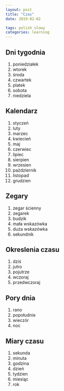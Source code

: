 ```yaml
---
layout: post
title: "Czas"
date: 2019-02-02

tags: polish slowy
categories: learning
---
```

## Dni tygodnia

1. poniedziałek
2. wtorek
3. środa
4. czwartek
5. platek
6. sobota
7. niedziela

## Kalendarz

1. styczeń
2. luty
3. marzec
4. kwiecień
5. maj
6. czerwiec
7. lipiec
8. sierpien
9. wrzesien
10. pażdziernik
11. listopad
12. grudzien

## Zegary

1. zegar ścienny
2. zegarek
3. budzik
4. mała wskazówka
5. duża wskazówka
6. sekundnik

## Okreslenia czasu

1. dziś
2. jutro
3. pojutrze
4. wczoraj
5. przedwczoraj

## Pory dnia

1. rano
2. popołudnie
3. wieczór
4. noc

## Miary czasu

1. sekunda
2. minuta
3. godzina
4. dzień
5. tydzien
6. miesiąc
7. rok
